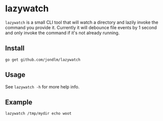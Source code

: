 # lazywatch

`lazywatch` is a small CLI tool that will watch a directory and lazily invoke
the command you provide it. Currently it will debounce file events by 1 second
and only invoke the command if it's not already running.

## Install

    go get github.com/jondlm/lazywatch

## Usage

See `lazywatch -h` for more help info.

## Example

    lazywatch /tmp/mydir echo woot
